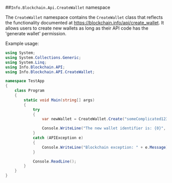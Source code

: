 ##`Info.Blockchain.Api.CreateWallet` namespace

The `CreateWallet` namespace contains the `CreateWallet` class that reflects the functionality documented at https://blockchain.info/api/create_wallet. It allows users to create new wallets as long as their API code has the 'generate wallet' permission. 

Example usage:

```csharp
using System;
using System.Collections.Generic;
using System.Linq;
using Info.Blockchain.API;
using Info.Blockchain.API.CreateWallet;

namespace TestApp
{
    class Program
    {
        static void Main(string[] args)
        {
            try
            {
                var newWallet = CreateWallet.Create("someComplicated123Password", "8fd2335e-720c-442b-9694-83bdd2983cc9");

                Console.WriteLine("The new wallet identifier is: {0}", newWallet.Identifier);
            }
            catch (APIException e)
            {
                Console.WriteLine("Blockchain exception: " + e.Message);
            }

            Console.ReadLine();
        }
    }
}

```
